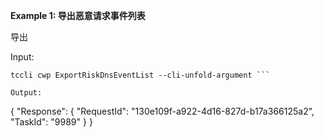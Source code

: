 **Example 1: 导出恶意请求事件列表**

导出

Input: 

```
tccli cwp ExportRiskDnsEventList --cli-unfold-argument ```

Output: 
```
{
    "Response": {
        "RequestId": "130e109f-a922-4d16-827d-b17a366125a2",
        "TaskId": "9989"
    }
}
```

